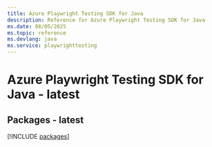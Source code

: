 ```yaml
---
title: Azure Playwright Testing SDK for Java
description: Reference for Azure Playwright Testing SDK for Java
ms.date: 08/05/2025
ms.topic: reference
ms.devlang: java
ms.service: playwrighttesting
---
```

# Azure Playwright Testing SDK for Java - latest
## Packages - latest
[!INCLUDE [packages](playwright-testing-index.md)]